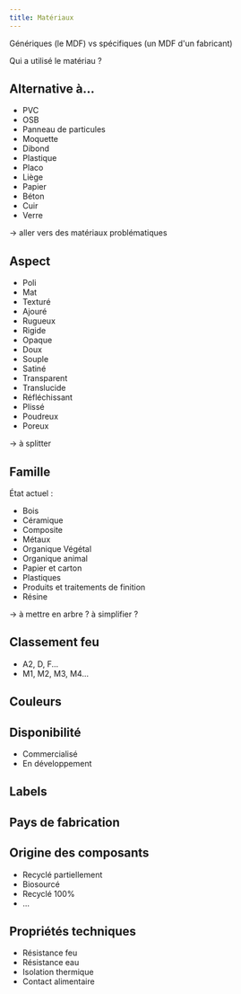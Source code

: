 ```yaml
---
title: Matériaux
---
```


Génériques (le MDF) vs spécifiques (un MDF d'un fabricant)

Qui a utilisé le matériau ?

## Alternative à...

- PVC
- OSB
- Panneau de particules
- Moquette
- Dibond
- Plastique
- Placo
- Liège
- Papier
- Béton
- Cuir
- Verre

-> aller vers des matériaux problématiques

## Aspect

- Poli
- Mat
- Texturé
- Ajouré
- Rugueux
- Rigide
- Opaque
- Doux
- Souple
- Satiné
- Transparent
- Translucide
- Réfléchissant
- Plissé
- Poudreux
- Poreux

-> à splitter

## Famille

État actuel :
- Bois
- Céramique
- Composite
- Métaux
- Organique Végétal
- Organique animal
- Papier et carton
- Plastiques
- Produits et traitements de finition
- Résine

-> à mettre en arbre ? à simplifier ?

## Classement feu

- A2, D, F...
- M1, M2, M3, M4...

## Couleurs

## Disponibilité

- Commercialisé
- En développement

## Labels

## Pays de fabrication

## Origine des composants

- Recyclé partiellement
- Biosourcé
- Recyclé 100%
- ...

## Propriétés techniques

- Résistance feu
- Résistance eau
- Isolation thermique
- Contact alimentaire
